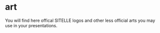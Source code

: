 # art

You will find here offical SITELLE logos and other less official arts you may use in your presentations.
